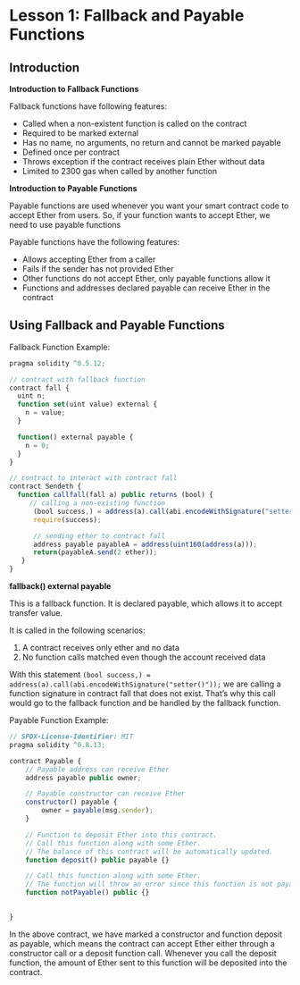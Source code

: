 # Lesson 1: Fallback and Payable Functions

## Introduction

**Introduction to Fallback Functions**

Fallback functions have following features:

- Called when a non-existent function is called on the contract
- Required to be marked external
- Has no name, no arguments, no return and cannot be marked payable
- Defined once per contract
- Throws exception if the contract receives plain Ether without data
- Limited to 2300 gas when called by another function

**Introduction to Payable Functions**

Payable functions are used whenever you want your smart contract code to accept Ether from users. So, if your function wants to accept Ether, we need to use payable functions

Payable functions have the following features:

- Allows accepting Ether from a caller
- Fails if the sender has not provided Ether
- Other functions do not accept Ether, only payable functions allow it
- Functions and addresses declared payable can receive Ether in the contract

## Using Fallback and Payable Functions

Fallback Function Example:

```js
pragma solidity ^0.5.12;

// contract with fallback function
contract fall {
  uint n;
  function set(uint value) external {
    n = value;
  }

  function() external payable {
    n = 0;
  }
}

// contract to interact with contract fall
contract Sendeth {
  function callfall(fall a) public returns (bool) {
     // calling a non-existing function
      (bool success,) = address(a).call(abi.encodeWithSignature("setter()"));
      require(success);

      // sending ether to contract fall
      address payable payableA = address(uint160(address(a)));
      return(payableA.send(2 ether));
   }
}
```

**fallback() external payable**

This is a fallback function. It is declared payable, which allows it to accept transfer value.

It is called in the following scenarios:

1. A contract receives only ether and no data
2. No function calls matched even though the account received data

With this statement `(bool success,) = address(a).call(abi.encodeWithSignature("setter()"));` we are calling a function signature in contract fall that does not exist. That’s why this call would go to the fallback function and be handled by the fallback function.


Payable Function Example:

```js
// SPDX-License-Identifier: MIT
pragma solidity ^0.8.13;

contract Payable {
    // Payable address can receive Ether
    address payable public owner;

    // Payable constructor can receive Ether
    constructor() payable {
        owner = payable(msg.sender);
    }

    // Function to deposit Ether into this contract.
    // Call this function along with some Ether.
    // The balance of this contract will be automatically updated.
    function deposit() public payable {}

    // Call this function along with some Ether.
    // The function will throw an error since this function is not payable.
    function notPayable() public {}

   
}
```

In the above contract, we have marked a constructor and function deposit as payable, which means the contract can accept Ether either through a constructor call or a deposit function call. Whenever you call the deposit function, the amount of Ether sent to this function will be deposited into the contract.